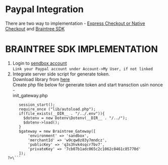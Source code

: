 # Paypal Integration

There are two way to implementation - [Express Checkout or Native Checkout](https://paypal.github.io/paypalnativecheckout-docs/) and [Braintree SDK](https://developers.braintreepayments.com/start/hello-client/android/v2)  

# BRAINTREE SDK IMPLEMENTATION
1. Login to [sendbox account](https://sandbox.braintreegateway.com/login)  
`Link your Paypal account under Account->My User, if not linked`  
2. Integrate server side script for generate token.  
   Download library from [here](https://developers.braintreepayments.com/start/hello-server/php)  
   Create php file below for generate token and start transction usin nonce -  
   init_gateway.php  
   
  ```\<?php 
        session_start();
        require_once ("lib/autoload.php");
        if(file_exists(__DIR__ . "/../.env")){
          $dotenv = new Dotenv\Dotenv(__DIR__ . "/../");
          $dotenv->load();
        }
        $gateway = new Braintree_Gateway([
            'environment' => 'sandbox',
            'merchantId' => 'w9cqw8z83y7mndcz',
            'publicKey' => 'q3s3hvk4sqcr7bv7',
            'privateKey' => '7cb07b1adc065c2c1062c0461c85770d'
        ]);
   ?>\```
   
